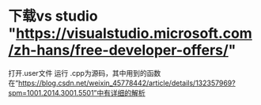 # 下载vs studio   "https://visualstudio.microsoft.com/zh-hans/free-developer-offers/"
打开.user文件
运行
.cpp为源码，其中用到的函数在“https://blog.csdn.net/weixin_45778442/article/details/132357969?spm=1001.2014.3001.5501”中有详细的解析
